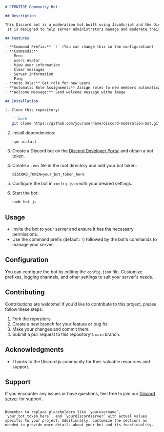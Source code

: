 ```markdown
# CFMNTIOE Community Bot

## Description

This Discord bot is a moderation bot built using JavaScript and the Discord.js framework.
 It is designed to help server administrators manage and moderate their Discord communities effectively.

## Features

- **Command Prefix:** `!` (You can change this in the configuration)
- **Commands:**
  - Menu 
  - users Avatar
  - View user information
  - Clear messages
  - Server information
  - Ping
- **Auto Role:** Get role for new users
- **Automatic Role Assignment:** Assign roles to new members automatically
- **Welcome Message:** Send welcome message withe image 

## Installation

1. Clone this repository:

   ```bash
   git clone https://github.com/yourusername/discord-moderation-bot.git
   ```

2. Install dependencies:

   ```bash
   npm install
   ```

3. Create a Discord bot on the [Discord Developer Portal](https://discord.com/developers/applications) and obtain a bot token.

4. Create a `.env` file in the root directory and add your bot token:

   ```
   DISCORD_TOKEN=your_bot_token_here
   ```

5. Configure the bot in `config.json` with your desired settings.

6. Start the bot:

   ```bash
   node bot.js
   ```

## Usage

- Invite the bot to your server and ensure it has the necessary permissions.
- Use the command prefix (default: `!`) followed by the bot's commands to manage your server.

## Configuration

You can configure the bot by editing the `config.json` file. Customize prefixes, logging channels, and other settings to suit your server's needs.

## Contributing

Contributions are welcome! If you'd like to contribute to this project, please follow these steps:

1. Fork the repository.
2. Create a new branch for your feature or bug fix.
3. Make your changes and commit them.
4. Submit a pull request to this repository's `main` branch.

## Acknowledgments

- Thanks to the Discord.js community for their valuable resources and support.

## Support

If you encounter any issues or have questions, feel free to join our [Discord server](https://discord.gg/yourdiscordserver) for support.

```

Remember to replace placeholders like `yourusername`, `your_bot_token_here`, and `yourdiscordserver` with actual values specific to your project. Additionally, customize the sections as needed to provide more details about your bot and its functionality.
